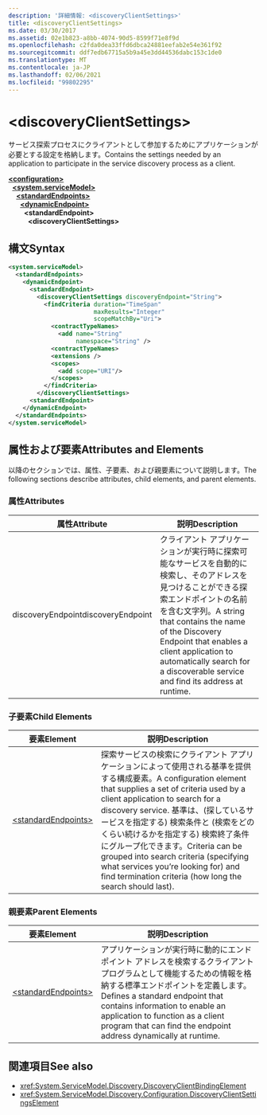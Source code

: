 ```yaml
---
description: '詳細情報: <discoveryClientSettings>'
title: <discoveryClientSettings>
ms.date: 03/30/2017
ms.assetid: 02e1b823-a8bb-4074-90d5-8599f71e8f9d
ms.openlocfilehash: c2fda0dea33ffd6dbca24881eefab2e54e361f92
ms.sourcegitcommit: ddf7edb67715a5b9a45e3dd44536dabc153c1de0
ms.translationtype: MT
ms.contentlocale: ja-JP
ms.lasthandoff: 02/06/2021
ms.locfileid: "99802295"
---
```

# \<discoveryClientSettings>

<span data-ttu-id="801ed-102">サービス探索プロセスにクライアントとして参加するためにアプリケーションが必要とする設定を格納します。</span><span class="sxs-lookup"><span data-stu-id="801ed-102">Contains the settings needed by an application to participate in the service discovery process as a client.</span></span>  
  
[**\<configuration>**](../configuration-element.md)\
&nbsp;&nbsp;[**\<system.serviceModel>**](system-servicemodel.md)\
&nbsp;&nbsp;&nbsp;&nbsp;[**\<standardEndpoints>**](standardendpoints.md)\
&nbsp;&nbsp;&nbsp;&nbsp;&nbsp;&nbsp;[**\<dynamicEndpoint>**](dynamicendpoint.md)\
&nbsp;&nbsp;&nbsp;&nbsp;&nbsp;&nbsp;&nbsp;&nbsp;**\<standardEndpoint>**\
&nbsp;&nbsp;&nbsp;&nbsp;&nbsp;&nbsp;&nbsp;&nbsp;&nbsp;&nbsp;**\<discoveryClientSettings>**  
  
## <a name="syntax"></a><span data-ttu-id="801ed-103">構文</span><span class="sxs-lookup"><span data-stu-id="801ed-103">Syntax</span></span>  
  
```xml  
<system.serviceModel>
  <standardEndpoints>
    <dynamicEndpoint>
      <standardEndpoint>
        <discoveryClientSettings discoveryEndpoint="String">
          <findCriteria duration="TimeSpan"
                        maxResults="Integer"
                        scopeMatchBy="Uri">
            <contractTypeNames>
              <add name="String"
                   namespace="String" />
            <contractTypeNames>
            <extensions />
            <scopes>
              <add scope="URI"/>
            </scopes>
          </findCriteria>
        </discoveryClientSettings>
      <standardEndpoint>
    </dynamicEndpoint>
  </standardEndpoints>
</system.serviceModel>
```  
  
## <a name="attributes-and-elements"></a><span data-ttu-id="801ed-104">属性および要素</span><span class="sxs-lookup"><span data-stu-id="801ed-104">Attributes and Elements</span></span>  

 <span data-ttu-id="801ed-105">以降のセクションでは、属性、子要素、および親要素について説明します。</span><span class="sxs-lookup"><span data-stu-id="801ed-105">The following sections describe attributes, child elements, and parent elements.</span></span>  
  
### <a name="attributes"></a><span data-ttu-id="801ed-106">属性</span><span class="sxs-lookup"><span data-stu-id="801ed-106">Attributes</span></span>  
  
|<span data-ttu-id="801ed-107">属性</span><span class="sxs-lookup"><span data-stu-id="801ed-107">Attribute</span></span>|<span data-ttu-id="801ed-108">説明</span><span class="sxs-lookup"><span data-stu-id="801ed-108">Description</span></span>|  
|---------------|-----------------|  
|<span data-ttu-id="801ed-109">discoveryEndpoint</span><span class="sxs-lookup"><span data-stu-id="801ed-109">discoveryEndpoint</span></span>|<span data-ttu-id="801ed-110">クライアント アプリケーションが実行時に探索可能なサービスを自動的に検索し、そのアドレスを見つけることができる探索エンドポイントの名前を含む文字列。</span><span class="sxs-lookup"><span data-stu-id="801ed-110">A string that contains the name of the Discovery Endpoint that enables a client application to automatically search for a discoverable service and find its address at runtime.</span></span>|  
  
### <a name="child-elements"></a><span data-ttu-id="801ed-111">子要素</span><span class="sxs-lookup"><span data-stu-id="801ed-111">Child Elements</span></span>  
  
|<span data-ttu-id="801ed-112">要素</span><span class="sxs-lookup"><span data-stu-id="801ed-112">Element</span></span>|<span data-ttu-id="801ed-113">説明</span><span class="sxs-lookup"><span data-stu-id="801ed-113">Description</span></span>|  
|-------------|-----------------|  
|[\<standardEndpoints>](standardendpoints.md)|<span data-ttu-id="801ed-114">探索サービスの検索にクライアント アプリケーションによって使用される基準を提供する構成要素。</span><span class="sxs-lookup"><span data-stu-id="801ed-114">A configuration element that supplies a set of criteria used by a client application to search for a discovery service.</span></span> <span data-ttu-id="801ed-115">基準は、(探しているサービスを指定する) 検索条件と (検索をどのくらい続けるかを指定する) 検索終了条件にグループ化できます。</span><span class="sxs-lookup"><span data-stu-id="801ed-115">Criteria can be grouped into search criteria (specifying what services you’re looking for) and find termination criteria (how long the search should last).</span></span>|  
  
### <a name="parent-elements"></a><span data-ttu-id="801ed-116">親要素</span><span class="sxs-lookup"><span data-stu-id="801ed-116">Parent Elements</span></span>  
  
|<span data-ttu-id="801ed-117">要素</span><span class="sxs-lookup"><span data-stu-id="801ed-117">Element</span></span>|<span data-ttu-id="801ed-118">説明</span><span class="sxs-lookup"><span data-stu-id="801ed-118">Description</span></span>|  
|-------------|-----------------|  
|[\<standardEndpoints>](standardendpoints.md)|<span data-ttu-id="801ed-119">アプリケーションが実行時に動的にエンドポイント アドレスを検索するクライアント プログラムとして機能するための情報を格納する標準エンドポイントを定義します。</span><span class="sxs-lookup"><span data-stu-id="801ed-119">Defines a standard endpoint that contains information to enable an application to function as a client program that can find the endpoint address dynamically at runtime.</span></span>|  
  
## <a name="see-also"></a><span data-ttu-id="801ed-120">関連項目</span><span class="sxs-lookup"><span data-stu-id="801ed-120">See also</span></span>

- <xref:System.ServiceModel.Discovery.DiscoveryClientBindingElement>
- <xref:System.ServiceModel.Discovery.Configuration.DiscoveryClientSettingsElement>
